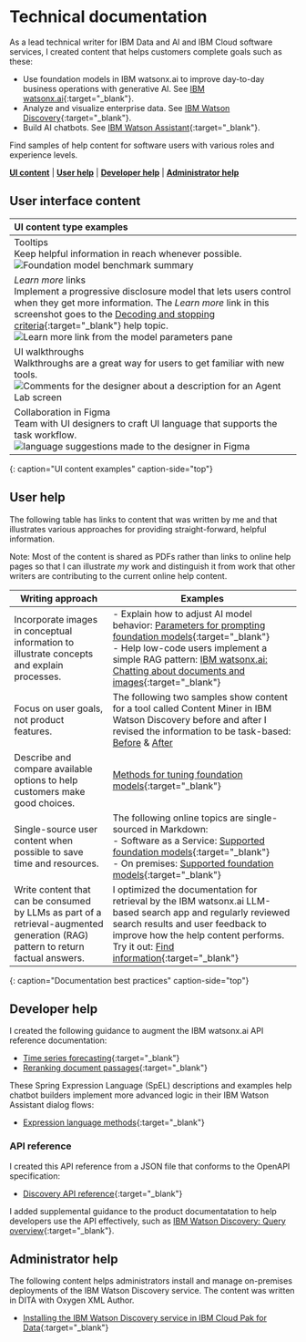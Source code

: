 # Technical documentation

As a lead technical writer for IBM Data and AI and IBM Cloud software services, I created content that helps customers complete goals such as these:

- Use foundation models in IBM watsonx.ai to improve day-to-day business operations with generative AI. See [IBM watsonx.ai](https://www.ibm.com/docs/SSYOK8/wsj/analyze-data/fm-overview.html){:target="_blank"}.
- Analyze and visualize enterprise data. See [IBM Watson Discovery](https://michelle-miller.github.io/samples/discovery-data-sample.pdf){:target="_blank"}.
- Build AI chatbots. See [IBM Watson Assistant](https://michelle-miller.github.io/samples/assistant-sample.pdf){:target="_blank"}.

Find samples of help content for software users with various roles and experience levels.

 **[UI content](#user-interface-content)**  |  **[User help](#user-help)** |  **[Developer help](#developer-help)**  |  **[Administrator help](#administrator-help)**

## User interface content

| UI content type examples |
|:----------------|
| Tooltips <br/> Keep helpful information in reach whenever possible.<br/> ![Foundation model benchmark summary](https://michelle-miller.github.io/samples/ui-help-metrics-def.png)<br/> |
| *Learn more* links <br/> Implement a progressive disclosure model that lets users control when they get more information. The *Learn more* link in this screenshot goes to the [Decoding and stopping criteria](https://michelle-miller.github.io/samples/wx-llm-parameters-sample.pdf){:target="_blank"} help topic. <br/> ![Learn more link from the model parameters pane](https://michelle-miller.github.io/samples/progressive-disclosure-model-params.png)<br/> |
| UI walkthroughs <br/> Walkthroughs are a great way for users to get familiar with new tools. <br/> ![Comments for the designer about a description for an Agent Lab screen](https://michelle-miller.github.io/samples/agent-lab-add-tools.png) <br/> |
| Collaboration in Figma <br/> Team with UI designers to craft UI language that supports the task workflow. <br/> ![language suggestions made to the designer in Figma](https://michelle-miller.github.io/samples/agent-lab-desc.png)<br/> |
{: caption="UI content examples" caption-side="top"}

## User help

The following table has links to content that was written by me and that illustrates various approaches for providing straight-forward, helpful information.

Note: Most of the content is shared as PDFs rather than links to online help pages so that I can illustrate *my* work and distinguish it from work that other writers are contributing to the current online help content.

| Writing approach | Examples |
|------------------|----------|
| Incorporate images in conceptual information to illustrate concepts and explain processes. | - Explain how to adjust AI model behavior: [Parameters for prompting foundation models](https://michelle-miller.github.io/samples/wx-llm-parameters-sample.pdf){:target="_blank"}<br/> - Help low-code users implement a simple RAG pattern: [IBM watsonx.ai: Chatting about documents and images](https://michelle-miller.github.io/samples/wx-chatting-sample.pdf){:target="_blank"} |
| Focus on user goals, not product features. | The following two samples show content for a tool called Content Miner in IBM Watson Discovery before and after I revised the information to be task-based:<br/> [Before](https://michelle-miller.github.io/samples/contentmine-before.pdf) & [After](https://michelle-miller.github.io/samples/contentmine-after.pdf) |
| Describe and compare available options to help customers make good choices. | [Methods for tuning foundation models](https://michelle-miller.github.io/samples/wx-tuning.pdf){:target="_blank"} |
| Single-source user content when possible to save time and resources. | The following online topics are single-sourced in Markdown:<br/> - Software as a Service: [Supported foundation models](https://www.ibm.com/docs/SSYOK8/wsj/analyze-data/fm-models.html){:target="_blank"}<br/> - On premises: [Supported foundation models](https://www.ibm.com/docs/SSLSRPV_latest/wsj/analyze-data/fm-models.html){:target="_blank"} |
| Write content that can be consumed by LLMs as part of a retrieval-augmented generation (RAG) pattern to return factual answers. | I optimized the documentation for retrieval by the IBM watsonx.ai LLM-based search app and regularly reviewed search results and user feedback to improve how the help content performs.<br/>Try it out: [Find information](https://dataplatform.cloud.ibm.com/docs/content/wsj/getting-started/welcome-main.html?context=wx){:target="_blank"} |
{: caption="Documentation best practices" caption-side="top"}

## Developer help

I created the following guidance to augment the IBM watsonx.ai API reference documentation:

- [Time series forecasting](https://michelle-miller.github.io/samples/wx-time-series-api-sample.pdf){:target="_blank"}
- [Reranking document passages](https://michelle-miller.github.io/samples/wx-rerank-api-sample.pdf){:target="_blank"}

These Spring Expression Language (SpEL) descriptions and examples help chatbot builders implement more advanced logic in their IBM Watson Assistant dialog flows:

- [Expression language methods](https://michelle-miller.github.io/samples/assistant-spel-sample.pdf){:target="_blank"}

### API reference

I created this API reference from a JSON file that conforms to the OpenAPI specification:

- [Discovery API reference](https://cloud.ibm.com/apidocs/discovery-data){:target="_blank"}

I added supplemental guidance to the product documentatation to help developers use the API effectively, such as [IBM Watson Discovery: Query overview](https://michelle-miller.github.io/samples/discovery-data-query-api-sample.pdf){:target="_blank"}.

## Administrator help

The following content helps administrators install and manage on-premises deployments of the IBM Watson Discovery service. The content was written in DITA with Oxygen XML Author.

- [Installing the IBM Watson Discovery service in IBM Cloud Pak for Data](https://michelle-miller.github.io/samples/CP-Data-4.7.x-Admin-Disco.pdf){:target="_blank"}
